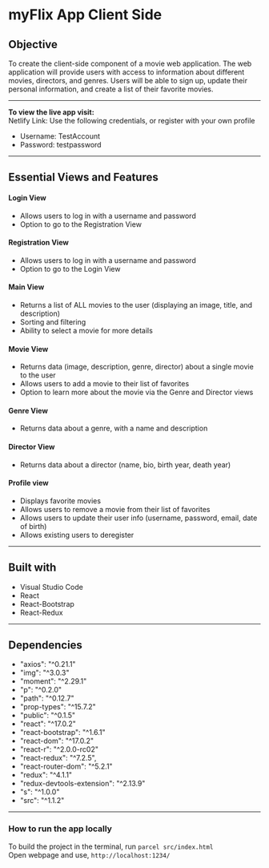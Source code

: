 # **myFlix App Client Side**

## **Objective**

To create the client-side component of a movie web application. The web application will provide users with access to information about different movies, directors, and genres. Users will be able to sign up, update their personal information, and create a list of their favorite movies.

---
**To view the live app visit:**  
Netlify Link: 
Use the following credentials, or register with your own profile  
- Username: TestAccount 
- Password: testpassword

---

## **Essential Views and Features**

#### **Login View**
- Allows users to log in with a username and password
- Option to go to the Registration View

#### **Registration View**
- Allows users to log in with a username and password
- Option to go to the Login View

#### **Main View**
- Returns a list of ALL movies to the user (displaying an image, title, and description)
- Sorting and filtering
- Ability to select a movie for more details

#### **Movie View**
- Returns data (image, description, genre, director) about a single movie to the user
- Allows users to add a movie to their list of favorites
- Option to learn more about the movie via the Genre and Director views

#### **Genre View**
- Returns data about a genre, with a name and description

#### **Director View**
- Returns data about a director (name, bio, birth year, death year)

#### **Profile view**
- Displays favorite movies
- Allows users to remove a movie from their list of favorites
- Allows users to update their user info (username, password, email, date of birth)
- Allows existing users to deregister

---

## **Built with**

- Visual Studio Code
- React
- React-Bootstrap
- React-Redux

---

## **Dependencies**

- "axios": "^0.21.1"
- "img": "^3.0.3"
- "moment": "^2.29.1"
- "p": "^0.2.0"
- "path": "^0.12.7"
- "prop-types": "^15.7.2"
- "public": "^0.1.5"
- "react": "^17.0.2"
- "react-bootstrap": "^1.6.1"
- "react-dom": "^17.0.2"
- "react-r": "^2.0.0-rc02"
- "react-redux": "^7.2.5",
- "react-router-dom": "^5.2.1"
- "redux": "^4.1.1"
- "redux-devtools-extension": "^2.13.9"
- "s": "^1.0.0"
- "src": "^1.1.2"

---

### **How to run the app locally**
To build the project in the terminal, run `parcel src/index.html`  
Open webpage and use, `http://localhost:1234/`